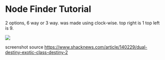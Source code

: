 # Node Finder Tutorial
2 options, 6 way or 3 way. was made using clock-wise. top right is 1 top left is 9. 

![](https://i.imgur.com/6tflGnc.png)

screenshot source 
https://www.shacknews.com/article/140229/dual-destiny-exotic-class-destiny-2
